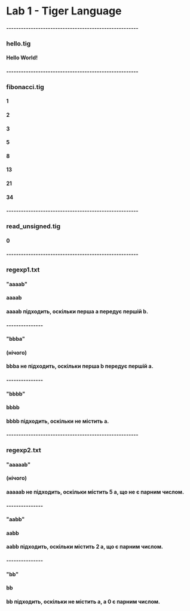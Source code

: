 # Lab 1 - Tiger Language
#### ------------------------------------------------------
### hello.tig

#### Hello World!
#### ------------------------------------------------------
### fibonacci.tig

#### 1
#### 2 
#### 3
#### 5
#### 8
#### 13
#### 21 
#### 34


#### ------------------------------------------------------

### read_unsigned.tig
#### 0

#### ------------------------------------------------------
### regexp1.txt

#### "aaaab"
#### aaaab
#### aaaab підходить, оскільки перша a передує першій b.

#### ---------------

#### "bbba"
#### (нічого)
#### bbba не підходить, оскільки перша b передує першій a.

#### ---------------

#### "bbbb"
#### bbbb
#### bbbb підходить, оскільки не містить a.

#### ------------------------------------------------------
### regexp2.txt

#### "aaaaab"
#### (нічого)
#### aaaaab не підходить, оскільки містить 5 a, що не є парним числом.

#### ---------------

#### "aabb"
#### aabb
#### aabb підходить, оскільки містить 2 a, що є парним числом.

#### ---------------

#### "bb"
#### bb
#### bb підходить, оскільки не містить a, а 0 є парним числом.




